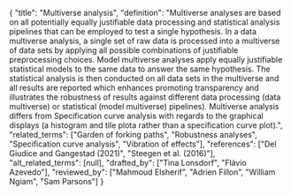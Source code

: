 {
    "title": "Multiverse analysis",
    "definition": "Multiverse analyses are based on all potentially equally justifiable data processing and statistical analysis pipelines that can be employed to test a single hypothesis. In a data multiverse analysis, a single set of raw data is processed into a multiverse of data sets by applying all possible combinations of justifiable preprocessing choices. Model multiverse analyses apply equally justifiable statistical models to the same data to answer the same hypothesis. The statistical analysis is then conducted on all data sets in the multiverse and all results are reported which enhances promoting transparency and illustrates the robustness of results against different data processing (data multiverse) or statistical (model multiverse) pipelines). Multiverse analysis differs from Specification curve analysis with regards to the graphical displays (a histogram and tile plota rather than a specification curve plot).",
    "related_terms": ["Garden of forking paths", "Robustness analyses", "Specification curve analysis", "Vibration of effects"],
    "references": ["Del Giudice and Gangestad (2021)", "Steegen et al. (2016)"],
    "alt_related_terms": [null],
    "drafted_by": ["Tina Lonsdorf", "Flávio Azevedo"],
    "reviewed_by": ["Mahmoud Elsherif", "Adrien Fillon", "William Ngiam", "Sam Parsons"]
  }
